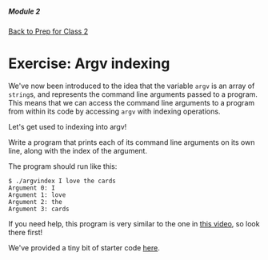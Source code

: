 ##### Module 2
[Back to Prep for Class 2](../../class2-prep)
# Exercise: Argv indexing

We've now been introduced to the idea that the variable `argv` is an array of `string`s, and represents the command line arguments passed to a program.
This means that we can access the command line arguments to a program from within its code by accessing `argv` with indexing operations.

Let's get used to indexing into argv!

Write a program that prints each of its command line arguments on its own line, along with the index of the argument.

The program should run like this:
```
$ ./argvindex I love the cards
Argument 0: I
Argument 1: love
Argument 2: the
Argument 3: cards
```

If you need help, this program is very similar to the one in [this video](https://www.youtube.com/watch?v=Ja8YoR-u9TA&index=3&list=PLhQjrBD2T380sc-fXwl1sviA-twxFduVU), so look there first!

We've provided a tiny bit of starter code [here](./argvindex.c).
